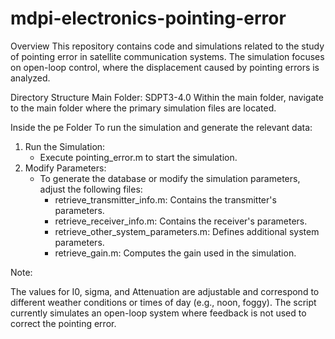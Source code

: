# mdpi-electronics-pointing-error


Overview
This repository contains code and simulations related to the study of pointing error in satellite communication systems. The simulation focuses on open-loop control, where the displacement caused by pointing errors is analyzed.

Directory Structure
Main Folder: SDPT3-4.0
Within the main folder, navigate to the main folder where the primary simulation files are located.

Inside the pe Folder
To run the simulation and generate the relevant data:
1. Run the Simulation:
    * Execute pointing_error.m to start the simulation.
2. Modify Parameters:
    * To generate the database or modify the simulation parameters, adjust the following files:
        * retrieve_transmitter_info.m: Contains the transmitter's parameters.
        * retrieve_receiver_info.m: Contains the receiver's parameters.
        * retrieve_other_system_parameters.m: Defines additional system parameters.
        * retrieve_gain.m: Computes the gain used in the simulation.

Note: 


The values for I0, sigma, and Attenuation are adjustable and correspond to different weather conditions or times of day (e.g., noon, foggy).
The script currently simulates an open-loop system where feedback is not used to correct the pointing error.
